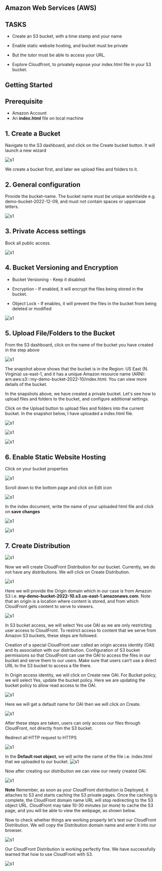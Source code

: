 ## **Amazon Web Services (AWS)**

## **TASKS**

- Create an S3 bucket, with a time stamp and your name

- Enable static website hosting, and bucket must be private

- But the tutor must be able to access your URL.

- Explore Cloudfront, to privately expose your index.html file in your S3 bucket.

## Getting Started

## Prerequisite

- Amazon Account
- An **index.html** file on local machine

## 1. Create a Bucket

Navigate to the S3 dashboard, and click on the Create bucket button. It will launch a new wizard

![s1](./snaps/s1.png)

We create a bucket first, and later we upload files and folders to it.

## 2. General configuration

Provide the bucket-name. The bucket name must be unique worldwide e.g. demo-bucket-2022-12-09, and must not contain spaces or uppercase letters.

![s1](./snaps/s2.png)

## 3. Private Access settings

Bock all public access.

![s1](./snaps/s3.png)

## 4. Bucket Versioning and Encryption

- Bucket Versioning - Keep it disabled.

- Encryption - If enabled, it will encrypt the files being stored in the bucket.

- Object Lock - If enables, it will prevent the files in the bucket from being deleted or modified

![s1](./snaps/s4.png)

## 5. Upload File/Folders to the Bucket

From the S3 dashboard, click on the name of the bucket you have created in the step above

![s1](./snaps/s5b.png)

The snapshot above shows that the bucket is in the Region: US East (N. Virginia) us-east-1, and it has a unique Amazon resource name (ARN): arn:aws:s3:::my-demo-bucket-2022-10/index.html. You can view more details of the bucket.

In the snapshots above, we have created a private bucket. Let's see how to upload files and
folders to the bucket, and configure additional settings.

Click on the Upload button to upload files and folders into the current bucket. In the snapshot below, I have uploaded a index.html file.

![s1](./snaps/s8.png)

![s1](./snaps/s6.png)

![s1](./snaps/s10.png)

## 6. Enable Static Website Hosting

Click on your bucket properties

![s1](./snaps/s11.png)

Scroll down to the bottom page and click on Edit icon

![s1](./snaps/s12.png)

In the index document, write the name of your uploaded html file and click on **save changes**

![s1](./snaps/s13.png)

![s1](./snaps/s14.png)

## 7. **Create Distribution**

![s1](./snaps/n1.png)

Now we will create CloudFront Distribution for our bucket. Currently, we do not have any distributions. We will click on Create Distribution.

![s1](./snaps/c1.png)

Here we will provide the Origin domain which in our case is from Amazon S3 i.e. **my-demo-bucket-2022-10.s3.us-east-1.amazonaws.com**. Note that an origin is a location where content is stored, and from which CloudFront gets content to serve to viewers.

![s1](./snaps/c2.png)

In S3 bucket access, we will select Yes use OAI as we are only restricting user access to CloudFront. To restrict access to content that we serve from Amazon S3 buckets, these steps are followed.

Creation of a special CloudFront user called an origin access identity (OAI) and its association with our distribution.
Configuration of S3 bucket permissions so that CloudFront can use the OAI to access the files in our bucket and serve them to our users. Make sure that users can’t use a direct URL to the S3 bucket to access a file there.

In Origin access identity, we will click on Create new OAI. For Bucket policy, we will select Yes, update the bucket policy. Here we are updating the bucket policy to allow read access to the OAI.

![s1](./snaps/c3.png)

Here we will get a default name for OAI then we will click on Create.

![s1](./snaps/c4.png)

After these steps are taken, users can only access our files through CloudFront, not directly from the S3 bucket.

Redirect all HTTP request to HTTPS

![s1](./snaps/c5.png)

In the **Default root object**, we will write the name of the file i.e. index.html that we uploaded to our bucket.
![s1](./snaps/c6.png)

Now after creating our distribution we can view our newly created OAI.

![s1](./snaps/c8.png)

**Note** Remember, as soon as your CloudFront distribution is Deployed, it attaches to S3 and starts caching the S3 private pages. Once the caching is complete, the CloudFront domain name URL will stop redirecting to the S3 object URL. CloudFront may take 10-30 minutes (or more) to cache the S3 page, and you will be able to view the webpage, as shown below.

Now to check whether things are working properly let's test our CloudFront Distribution. We will copy the Distribution domain name and enter it into our browser.

![s1](./snaps/c9.png)

Our CloudFront Distribution is working perfectly fine. We have successfully learned that how to use CloudFront with S3.

![s1](./snaps/c7.png)

